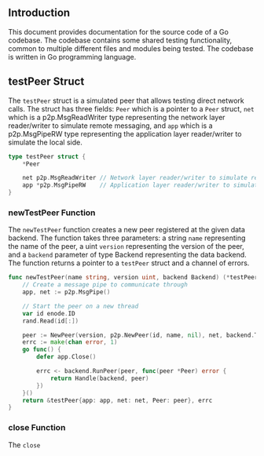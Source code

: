 ## Introduction

This document provides documentation for the source code of a Go codebase. The codebase contains some shared testing functionality, common to multiple different files and modules being tested. The codebase is written in Go programming language.

## testPeer Struct

The `testPeer` struct is a simulated peer that allows testing direct network calls. The struct has three fields: `Peer` which is a pointer to a `Peer` struct, `net` which is a p2p.MsgReadWriter type representing the network layer reader/writer to simulate remote messaging, and `app` which is a p2p.MsgPipeRW type representing the application layer reader/writer to simulate the local side.

```go
type testPeer struct {
    *Peer

    net p2p.MsgReadWriter // Network layer reader/writer to simulate remote messaging
    app *p2p.MsgPipeRW    // Application layer reader/writer to simulate the local side
}
```

### newTestPeer Function

The `newTestPeer` function creates a new peer registered at the given data backend. The function takes three parameters: a string `name` representing the name of the peer, a uint `version` representing the version of the peer, and a `backend` parameter of type Backend representing the data backend. The function returns a pointer to a `testPeer` struct and a channel of errors.

```go
func newTestPeer(name string, version uint, backend Backend) (*testPeer, <-chan error) {
    // Create a message pipe to communicate through
    app, net := p2p.MsgPipe()

    // Start the peer on a new thread
    var id enode.ID
    rand.Read(id[:])

    peer := NewPeer(version, p2p.NewPeer(id, name, nil), net, backend.TxPool())
    errc := make(chan error, 1)
    go func() {
        defer app.Close()

        errc <- backend.RunPeer(peer, func(peer *Peer) error {
            return Handle(backend, peer)
        })
    }()
    return &testPeer{app: app, net: net, Peer: peer}, errc
}
```

### close Function

The `close`